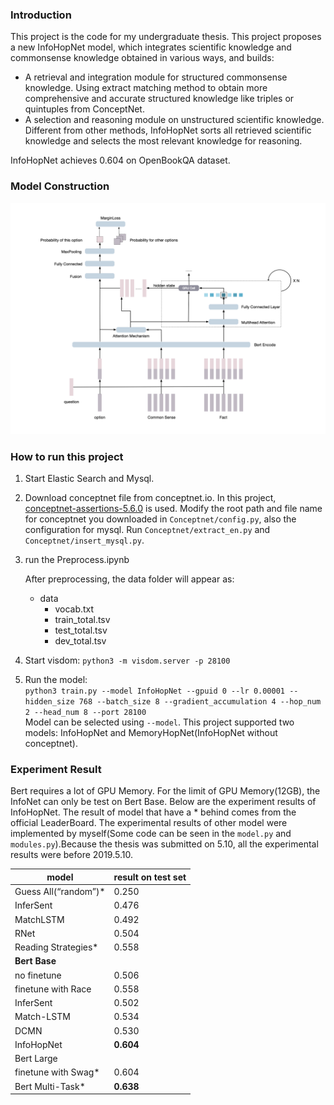 ### Introduction
This project is the code for my undergraduate thesis. This project proposes a new InfoHopNet model, which integrates scientific knowledge and commonsense knowledge obtained in various ways, and builds: 

*  A retrieval and integration module for structured commonsense knowledge. Using extract matching method to obtain more comprehensive and accurate structured knowledge like triples or quintuples from ConceptNet.
*  A selection and reasoning module on unstructured scientific knowledge. Different from other methods, InfoHopNet sorts all retrieved scientific knowledge and selects the most relevant knowledge for reasoning.

InfoHopNet achieves 0.604 on OpenBookQA dataset.

### Model Construction
![Model](model.png)

 
### How to run this project
1. Start Elastic Search and Mysql. 
2. Download conceptnet file from conceptnet.io. In this project, [conceptnet-assertions-5.6.0](https://s3.amazonaws.com/conceptnet/downloads/2018/edges/conceptnet-assertions-5.6.0.csv.gz) is used. Modify the root path and file name for conceptnet you downloaded in `Conceptnet/config.py`, also the configuration for mysql. Run `Conceptnet/extract_en.py` and `Conceptnet/insert_mysql.py`.
3. run the Preprocess.ipynb

    After preprocessing, the data folder will appear as:
    - data
      - vocab.txt
      - train_total.tsv
      - test_total.tsv
      - dev_total.tsv
     
4. Start visdom: `python3 -m visdom.server -p 28100`
5. Run the model:   
`python3 train.py --model InfoHopNet --gpuid 0 --lr 0.00001 --hidden_size 768 --batch_size 8 --gradient_accumulation 4 --hop_num 2 --head_num 8 --port 28100`  
Model can be selected using `--model`. This project supported two models: InfoHopNet and MemoryHopNet(InfoHopNet without conceptnet).

### Experiment Result
Bert requires a lot of GPU Memory. For the limit of GPU Memory(12GB), the InfoNet can only be test on Bert Base. Below are the experiment results of InfoHopNet. The result of model that have a * behind comes from the official LeaderBoard. The experimental results of other model were implemented by myself(Some code can be seen in the `model.py` and `modules.py`).Because the thesis was submitted on 5.10, all the experimental results were before 2019.5.10.

|model|result on test set|  
|-----|------------------|    
|Guess All(“random”)*|0.250|  
|InferSent|0.476|  
|MatchLSTM|0.492|  
|RNet|0.504|  
|Reading Strategies*|0.558|  
|**Bert Base**||  
|no finetune |0.506|  
|finetune with Race |0.558|  
|InferSent |0.502|  
|Match-LSTM |0.534|  
|DCMN |0.530|  
|InfoHopNet|**0.604**|  
|Bert Large||  
|finetune with Swag* |0.604|  
|Bert Multi-Task*|**0.638**|  